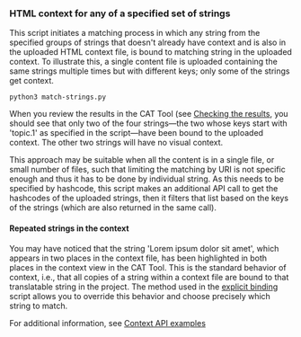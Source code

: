 ### HTML context for any of a specified set of strings

This script initiates a matching process in which any string from the specified groups of strings that doesn't already have context and is also in the uploaded HTML context file, is bound to matching string in the uploaded context. To illustrate this, a single content file is uploaded containing the same strings multiple times but with different keys; only some of the strings get context.

```
python3 match-strings.py
```

When you review the results in the CAT Tool (see [Checking the results](../README.md#checking-the-results), you should see that only two of the four strings—the two whose keys start with 'topic.1' as specified in the script—have been bound to the uploaded context. The other two strings will have no visual context.

This approach may be suitable when all the content is in a single file, or small number of files, such that limiting the matching by URI is not specific enough and thus it has to be done by individual string. As this needs to be specified by hashcode, this script makes an additional API call to get the hashcodes of the uploaded strings, then it filters that list based on the keys of the strings (which are also returned in the same call).

#### Repeated strings in the context
You may have noticed that the string 'Lorem ipsum dolor sit amet', which appears in two places in the context file, has been highlighted in both places in the context view in the CAT Tool. This is the standard behavior of context, i.e., that all copies of a string within a context file are bound to that translatable string in the project. The method used in the [explicit binding](../html-explicit-binding) script allows you to override this behavior and choose precisely which string to match.

For additional information, see [Context API examples](../README.md)
